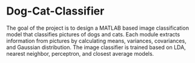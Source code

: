 # Dog-Cat-Classifier

The goal of the project is to design a MATLAB based image classification model that classifies pictures of dogs and cats. Each module extracts information from pictures by calculating means, variances, covariances, and Gaussian distribution. The image classifier is trained based on LDA, nearest neighbor, perceptron, and closest average models.
